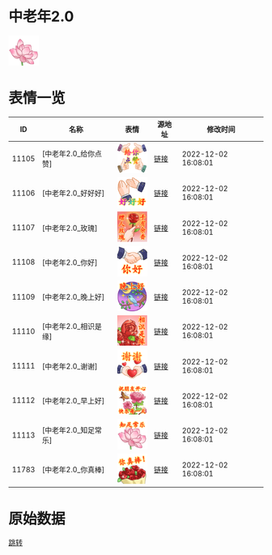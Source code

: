 # 中老年2.0

<img src="./cover.png" height="60" alt="cover" />

# 表情一览

|ID|名称|表情|源地址|修改时间|
|----|----|----|----|----|
|11105|[中老年2.0_给你点赞]|<img src="./pic/011105_%5B中老年2.0_给你点赞%5D.png" height="60" alt="给你点赞"/>|[链接](https://i0.hdslb.com/bfs/emote/ecfd5bcc0dca7e9457a07f38c272d2c2e8ecd253.png)|2022-12-02 16:08:01|
|11106|[中老年2.0_好好好]|<img src="./pic/011106_%5B中老年2.0_好好好%5D.png" height="60" alt="好好好"/>|[链接](https://i0.hdslb.com/bfs/emote/d5908a40233dd0384b40ae272b17c71573e73eec.png)|2022-12-02 16:08:01|
|11107|[中老年2.0_玫瑰]|<img src="./pic/011107_%5B中老年2.0_玫瑰%5D.png" height="60" alt="玫瑰"/>|[链接](https://i0.hdslb.com/bfs/emote/d982df23dac2542416195853cad6435f53875df3.png)|2022-12-02 16:08:01|
|11108|[中老年2.0_你好]|<img src="./pic/011108_%5B中老年2.0_你好%5D.png" height="60" alt="你好"/>|[链接](https://i0.hdslb.com/bfs/emote/0822e070d5a44996d0a414e2300fbfbeec786bf8.png)|2022-12-02 16:08:01|
|11109|[中老年2.0_晚上好]|<img src="./pic/011109_%5B中老年2.0_晚上好%5D.png" height="60" alt="晚上好"/>|[链接](https://i0.hdslb.com/bfs/emote/6312de2d63738cf5acc78cdfbdc4225095d62ddd.png)|2022-12-02 16:08:01|
|11110|[中老年2.0_相识是缘]|<img src="./pic/011110_%5B中老年2.0_相识是缘%5D.png" height="60" alt="相识是缘"/>|[链接](https://i0.hdslb.com/bfs/emote/4668356ab08db9fba9e822d2bafb80ae9180a6f0.png)|2022-12-02 16:08:01|
|11111|[中老年2.0_谢谢]|<img src="./pic/011111_%5B中老年2.0_谢谢%5D.png" height="60" alt="谢谢"/>|[链接](https://i0.hdslb.com/bfs/emote/8abc0d8ae126f6e9b676e7e3b4bbb4840d4718df.png)|2022-12-02 16:08:01|
|11112|[中老年2.0_早上好]|<img src="./pic/011112_%5B中老年2.0_早上好%5D.png" height="60" alt="早上好"/>|[链接](https://i0.hdslb.com/bfs/emote/86b626021584f89d10c1d15401db33a4cef90df9.png)|2022-12-02 16:08:01|
|11113|[中老年2.0_知足常乐]|<img src="./pic/011113_%5B中老年2.0_知足常乐%5D.png" height="60" alt="知足常乐"/>|[链接](https://i0.hdslb.com/bfs/emote/76e753ae1567eec27819f25bab32d4cd6fd40323.png)|2022-12-02 16:08:01|
|11783|[中老年2.0_你真棒]|<img src="./pic/011783_%5B中老年2.0_你真棒%5D.png" height="60" alt="你真棒"/>|[链接](https://i0.hdslb.com/bfs/emote/bff12ae54d50bf01535bddb3f9a3a1e6d1592ff9.png)|2022-12-02 16:08:01|

# 原始数据

[跳转](./raw.json)

